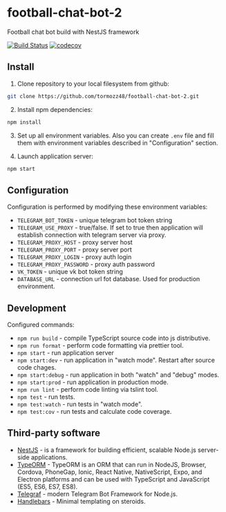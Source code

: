 # football-chat-bot-2
Football chat bot build with NestJS framework

[![Build Status](https://travis-ci.org/tormozz48/football-chat-bot-2.svg?branch=master)](https://travis-ci.org/tormozz48/football-chat-bot-2)
[![codecov](https://codecov.io/gh/tormozz48/football-chat-bot-2/branch/master/graph/badge.svg)](https://codecov.io/gh/tormozz48/football-chat-bot-2)

## Install

1. Clone repository to your local filesystem from github:
```bash
git clone https://github.com/tormozz48/football-chat-bot-2.git
```
2. Install npm dependencies:
```bash
npm install
```
3. Set up all environment variables.
Also you can create `.env` file and fill them with environment variables described in "Configuration" section.

1. Launch application server:
```bash
npm start
```

## Configuration

Configuration is performed by modifying these environment variables:

* `TELEGRAM_BOT_TOKEN` - unique telegram bot token string
* `TELEGRAM_USE_PROXY` - true/false. If set to true then application will establish connection with telegram server via proxy.
* `TELEGRAM_PROXY_HOST` - proxy server host
* `TELEGRAM_PROXY_PORT` - proxy server port
* `TELEGRAM_PROXY_LOGIN` - proxy auth login
* `TELEGRAM_PROXY_PASSWORD` - proxy auth password
* `VK_TOKEN` - unique vk bot token string
* `DATABASE_URL` - connection url fot database. Used for production environment.

## Development

Configured commands:
* `npm run build` - compile TypeScript source code into js distributive.
* `npm run format` - perform code formatting via prettier tool.
* `npm start` - run application server
* `npm start:dev` - run application in "watch mode". Restart after source code chages.
* `npm start:debug` - run application in both "watch" and "debug" modes.
* `npm start:prod` - run application in production mode.
* `npm run lint` - perform code linting via tslint tool.
* `npm test` - run tests.
* `npm test:watch` - run tests in "watch mode".
* `npm test:cov` - run tests and calculate code coverage.

## Third-party software

* [NestJS](https://docs.nestjs.com/) - is a framework for building efficient, scalable Node.js server-side applications.
* [TypeORM](https://typeorm.io/#/) - TypeORM is an ORM that can run in NodeJS, Browser, Cordova, PhoneGap, Ionic, React Native, NativeScript, Expo, and Electron platforms and can be used with TypeScript and JavaScript (ES5, ES6, ES7, ES8).
* [Telegraf](https://telegraf.js.org/#/) - modern Telegram Bot Framework for Node.js.
* [Handlebars](http://handlebarsjs.com/) - Minimal templating on steroids.
